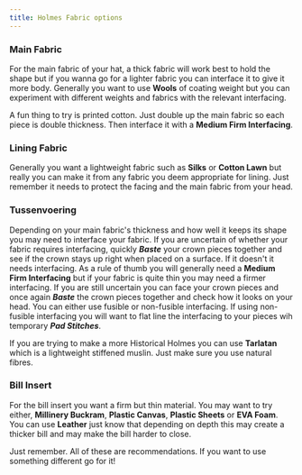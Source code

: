 ```yaml
---
title: Holmes Fabric options
---
```


### Main Fabric
For the main fabric of your hat, a thick fabric will work best to hold the shape but if you wanna go for a lighter fabric you can interface it to give it more body. Generally you want to use **Wools** of coating weight but you can experiment with different weights and fabrics with the relevant interfacing.
<Note>
 
A fun thing to try is printed cotton. Just double up the main fabric so each piece is double thickness. Then interface it with a **Medium Firm Interfacing**.

</Note>

### Lining Fabric
Generally you want a lightweight fabric such as **Silks** or **Cotton Lawn** but really you can make it from any fabric you deem appropriate for lining. Just remember it needs to protect the facing and the main fabric from your head.

### Tussenvoering
Depending on your main fabric's thickness and how well it keeps its shape you may need to interface your fabric. If you are uncertain of whether your fabric requires interfacing, quickly ***Baste*** your crown pieces together and see if the crown stays up right when placed on a surface. If it doesn't it needs interfacing. As a rule of thumb you will generally need a **Medium Firm Interfacing** but if your fabric is quite thin you may need a firmer interfacing. If you are still uncertain you can face your crown pieces and once again ***Baste*** the crown pieces together and check how it looks on your head. You can either use fusible or non-fusible interfacing. If using non-fusible interfacing you will want to flat line the interfacing to your pieces wih temporary ***Pad Stitches***. 

<Note>
 
If you are trying to make a more Historical Holmes you can use **Tarlatan** which is a lightweight stiffened muslin. Just make sure you use natural fibres.

</Note>

### Bill Insert

For the bill insert you want a firm but thin material. You may want to try either, **Millinery Buckram**, **Plastic Canvas**, **Plastic Sheets** or **EVA Foam**. You can use **Leather** just know that depending on depth this may create a thicker bill and may make the bill harder to close. 

<Note>
 
Just remember. All of these are recommendations. If you want to use something different go for it!

</Note>

